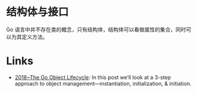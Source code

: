 # 结构体与接口

Go 语言中并不存在类的概念，只有结构体，结构体可以看做属性的集合，同时可以为其定义方法。

# Links

- [2018~The Go Object Lifecycle](https://middlemost.com/object-lifecycle/): In this post we’ll look at a 3-step approach to object management—instantiation, initialization, & initiation.
